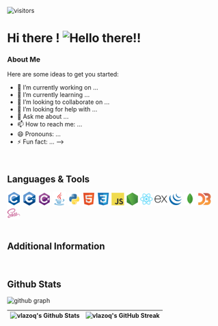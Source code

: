 ![visitors](https://visitor-badge.glitch.me/badge?page_id=vlazoq.visitor-badge)


# Hi there ! <img src="https://user-images.githubusercontent.com/1303154/88677602-1635ba80-d120-11ea-84d8-d263ba5fc3c0.gif" height="28" alt="Hello there!!">


### About Me


Here are some ideas to get you started:

- 🔭 I’m currently working on ...
- 🌱 I’m currently learning ...
- 👯 I’m looking to collaborate on ...
- 🤔 I’m looking for help with ...
- 💬 Ask me about ...
- 📫 How to reach me: ...
- 😄 Pronouns: ...
- ⚡ Fun fact: ...
-->

<BR>

## Languages & Tools

<div id="langs">

<img src="https://raw.githubusercontent.com/devicons/devicon/0d6c64dbbf311879f7d563bfc3ccf559f9ed111c/icons/c/c-original.svg" alt="C" width="32" height="32"/>

<img src="https://raw.githubusercontent.com/devicons/devicon/0d6c64dbbf311879f7d563bfc3ccf559f9ed111c/icons/cplusplus/cplusplus-original.svg" alt="Cpp" width="32" height="32"/>

<img src="https://raw.githubusercontent.com/devicons/devicon/0d6c64dbbf311879f7d563bfc3ccf559f9ed111c/icons/csharp/csharp-original.svg" alt="Csharp" width="30" height="30"/>

<img src="https://raw.githubusercontent.com/devicons/devicon/0d6c64dbbf311879f7d563bfc3ccf559f9ed111c/icons/java/java-original.svg" alt="Java" width="32" height="32"/>

<img src="https://raw.githubusercontent.com/devicons/devicon/0d6c64dbbf311879f7d563bfc3ccf559f9ed111c/icons/python/python-original.svg" alt="Python" width="30" height="30"/>

<img src="https://raw.githubusercontent.com/devicons/devicon/0d6c64dbbf311879f7d563bfc3ccf559f9ed111c/icons/html5/html5-original.svg" alt="Html5" width="30" height="30"/>

<img src="https://raw.githubusercontent.com/devicons/devicon/0d6c64dbbf311879f7d563bfc3ccf559f9ed111c/icons/css3/css3-original.svg" alt="CSS3" width="30" height="30"/>

<img src="https://raw.githubusercontent.com/devicons/devicon/0d6c64dbbf311879f7d563bfc3ccf559f9ed111c/icons/javascript/javascript-original.svg" alt="Javascript" width="30" height="30"/>

<img src="https://raw.githubusercontent.com/devicons/devicon/0d6c64dbbf311879f7d563bfc3ccf559f9ed111c/icons/nodejs/nodejs-original.svg" alt="NodeJs" width="30" height="30"/>

<img src="https://raw.githubusercontent.com/devicons/devicon/0d6c64dbbf311879f7d563bfc3ccf559f9ed111c/icons/react/react-original.svg" alt="ReactJs" width="30" height="30"/>

<img src="https://raw.githubusercontent.com/devicons/devicon/0d6c64dbbf311879f7d563bfc3ccf559f9ed111c/icons/express/express-original.svg" alt="Express" width="30" height="30"/>

<img src="https://raw.githubusercontent.com/devicons/devicon/0d6c64dbbf311879f7d563bfc3ccf559f9ed111c/icons/jquery/jquery-original.svg" alt="JQuery" width="30" height="30"/>

<img src="https://raw.githubusercontent.com/devicons/devicon/0d6c64dbbf311879f7d563bfc3ccf559f9ed111c/icons/mongodb/mongodb-original.svg" alt="MongoDB" width="30" height="30"/>

<img src="https://raw.githubusercontent.com/devicons/devicon/0d6c64dbbf311879f7d563bfc3ccf559f9ed111c/icons/d3js/d3js-original.svg" alt="D3js" width="30" height="30"/>

<img src="https://raw.githubusercontent.com/devicons/devicon/0d6c64dbbf311879f7d563bfc3ccf559f9ed111c/icons/sass/sass-original.svg" alt="SASS" width="30" height="30"/>


</div>

<BR>

## Additional Information

<BR>

## Github Stats

![github graph](https://activity-graph.herokuapp.com/graph?username=vlazoq&theme=react-dark)

| ![vlazoq's Github Stats](https://github-readme-stats.vercel.app/api?username=vlazoq&show_icons=true&theme=tokyonight) | ![vlazoq's GitHub Streak](https://github-readme-streak-stats.herokuapp.com/?user=vlazoq&theme=tokyonight) |
| --- | --- |
